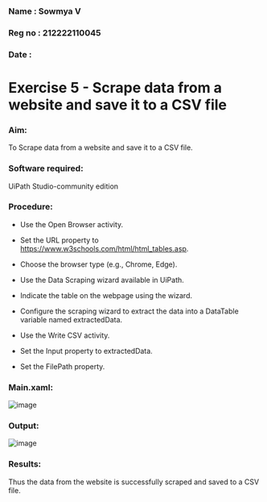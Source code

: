 ### Name : Sowmya V
### Reg no : 212222110045
### Date : 
# Exercise 5 - Scrape data from a website and save it to a CSV file

### Aim:
To Scrape data from a website and save it to a CSV file.

### Software required:
UiPath Studio-community edition

### Procedure:

- Use the Open Browser activity.
- Set the URL property to https://www.w3schools.com/html/html_tables.asp.
- Choose the browser type (e.g., Chrome, Edge).

- Use the Data Scraping wizard available in UiPath.
- Indicate the table on the webpage using the wizard.
- Configure the scraping wizard to extract the data into a DataTable variable named extractedData.

- Use the Write CSV activity.
- Set the Input property to extractedData.
- Set the FilePath property.
  
### Main.xaml:

![image](https://github.com/user-attachments/assets/8b10ac58-d037-4100-adb8-53820a8c6f85)


### Output:

![image](https://github.com/user-attachments/assets/0c101008-ced0-4054-a30a-b4138b9a2a02)


### Results:
Thus the data from the website is successfully scraped and saved to a CSV file.



